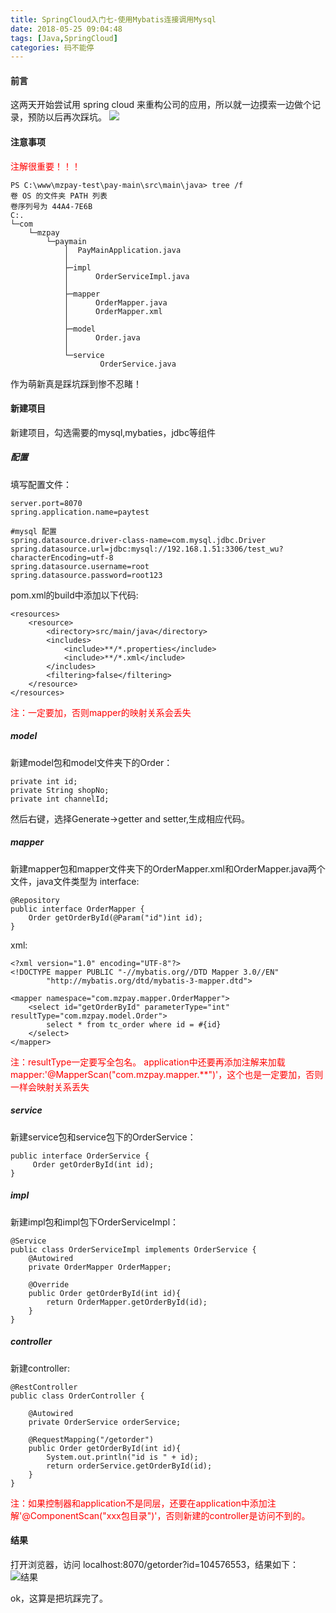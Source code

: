 ```yaml
---
title: SpringCloud入门七-使用Mybatis连接调用Mysql
date: 2018-05-25 09:04:48
tags: [Java,SpringCloud]
categories: 码不能停
---
```


#### 前言
这两天开始尝试用 spring cloud 来重构公司的应用，所以就一边摸索一边做个记录，预防以后再次踩坑。
![](/Spring-Cloud-Mysql/java.jpg)
<!--more-->

#### 注意事项
<font color=red>注解很重要！！！</font>
```
PS C:\www\mzpay-test\pay-main\src\main\java> tree /f
卷 OS 的文件夹 PATH 列表
卷序列号为 44A4-7E6B
C:.
└─com
    └─mzpay
        └─paymain
            │  PayMainApplication.java
            │
            ├─impl
            │      OrderServiceImpl.java
            │
            ├─mapper
            │      OrderMapper.java
            │      OrderMapper.xml
            │
            ├─model
            │      Order.java
            │
            └─service
                    OrderService.java
```
作为萌新真是踩坑踩到惨不忍睹！

#### 新建项目
新建项目，勾选需要的mysql,mybaties，jdbc等组件

##### 配置
填写配置文件：
```
server.port=8070
spring.application.name=paytest

#mysql 配置
spring.datasource.driver-class-name=com.mysql.jdbc.Driver
spring.datasource.url=jdbc:mysql://192.168.1.51:3306/test_wu?characterEncoding=utf-8
spring.datasource.username=root
spring.datasource.password=root123
```

pom.xml的build中添加以下代码:
```
<resources>
    <resource>
        <directory>src/main/java</directory>
        <includes>
            <include>**/*.properties</include>
            <include>**/*.xml</include>
        </includes>
        <filtering>false</filtering>
    </resource>
</resources>
```
<font color=red>注：一定要加，否则mapper的映射关系会丢失</font>

##### model
新建model包和model文件夹下的Order：
```
private int id;
private String shopNo;
private int channelId;
```

然后右键，选择Generate->getter and setter,生成相应代码。

##### mapper
新建mapper包和mapper文件夹下的OrderMapper.xml和OrderMapper.java两个文件，java文件类型为 interface:
```
@Repository
public interface OrderMapper {
    Order getOrderById(@Param("id")int id);
}
```

xml:
```
<?xml version="1.0" encoding="UTF-8"?>
<!DOCTYPE mapper PUBLIC "-//mybatis.org//DTD Mapper 3.0//EN"
        "http://mybatis.org/dtd/mybatis-3-mapper.dtd">

<mapper namespace="com.mzpay.mapper.OrderMapper">
    <select id="getOrderById" parameterType="int" resultType="com.mzpay.model.Order">
        select * from tc_order where id = #{id}
    </select>
</mapper>
```

<font color=red>
注：resultType一定要写全包名。
application中还要再添加注解来加载mapper:'@MapperScan("com.mzpay.mapper.**")'，这个也是一定要加，否则一样会映射关系丢失
</font>

##### service
新建service包和service包下的OrderService：
```
public interface OrderService {
     Order getOrderById(int id);
}
```

##### impl
新建impl包和impl包下OrderServiceImpl：
```
@Service
public class OrderServiceImpl implements OrderService {
    @Autowired
    private OrderMapper OrderMapper;

    @Override
    public Order getOrderById(int id){
        return OrderMapper.getOrderById(id);
    }
}
```

##### controller
新建controller:
```
@RestController
public class OrderController {

    @Autowired
    private OrderService orderService;

    @RequestMapping("/getorder")
    public Order getOrderById(int id){
        System.out.println("id is " + id);
        return orderService.getOrderById(id);
    }
}
```

<font color=red>注：如果控制器和application不是同层，还要在application中添加注解'@ComponentScan("xxx包目录")'，否则新建的controller是访问不到的。</font>

#### 结果
打开浏览器，访问 localhost:8070/getorder?id=104576553，结果如下：
![结果](/Spring-Cloud-Mysql/res.png)

ok，这算是把坑踩完了。
